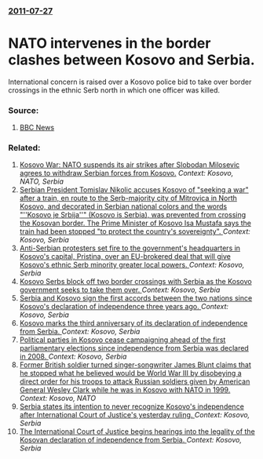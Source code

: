 ### [2011-07-27](/news/2011/07/27/index.md)

# NATO intervenes in the border clashes between Kosovo and Serbia. 

International concern is raised over a Kosovo police bid to take over border crossings in the ethnic Serb north in which one officer was killed.


### Source:

1. [BBC News](http://www.bbc.co.uk/news/world-europe-14303165)

### Related:

1. [ Kosovo War: NATO suspends its air strikes after Slobodan Milosevic agrees to withdraw Serbian forces from Kosovo.](/news/1999/06/10/kosovo-war-nato-suspends-its-air-strikes-after-slobodan-miloa-evia-agrees-to-withdraw-serbian-forces-from-kosovo.md) _Context: Kosovo, NATO, Serbia_
2. [Serbian President Tomislav Nikolic accuses Kosovo of "seeking a war" after a train, en route to the Serb-majority city of Mitrovica in North Kosovo, and decorated in Serbian national colors and the words "''Kosovo je Srbija''" (Kosovo is Serbia), was prevented from crossing the Kosovan border. The Prime Minister of Kosovo Isa Mustafa says the train had been stopped "to protect the country's sovereignty". ](/news/2017/01/15/serbian-president-tomislav-nikolia-accuses-kosovo-of-seeking-a-war-after-a-train-en-route-to-the-serb-majority-city-of-mitrovica-in-nort.md) _Context: Kosovo, Serbia_
3. [Anti-Serbian protesters set fire to the government's headquarters in Kosovo's capital, Pristina, over an EU-brokered deal that will give Kosovo's ethnic Serb minority greater local powers. ](/news/2016/01/9/anti-serbian-protesters-set-fire-to-the-government-s-headquarters-in-kosovo-s-capital-pristina-over-an-eu-brokered-deal-that-will-give-kos.md) _Context: Kosovo, Serbia_
4. [Kosovo Serbs block off two border crossings with Serbia as the Kosovo government seeks to take them over. ](/news/2011/09/16/kosovo-serbs-block-off-two-border-crossings-with-serbia-as-the-kosovo-government-seeks-to-take-them-over.md) _Context: Kosovo, Serbia_
5. [Serbia and Kosovo sign the first accords between the two nations since Kosovo's declaration of independence three years ago. ](/news/2011/07/2/serbia-and-kosovo-sign-the-first-accords-between-the-two-nations-since-kosovo-s-declaration-of-independence-three-years-ago.md) _Context: Kosovo, Serbia_
6. [Kosovo marks the third anniversary of its declaration of independence from Serbia. ](/news/2011/02/17/kosovo-marks-the-third-anniversary-of-its-declaration-of-independence-from-serbia.md) _Context: Kosovo, Serbia_
7. [Political parties in Kosovo cease campaigning ahead of the first parliamentary elections since independence from Serbia was declared in 2008. ](/news/2010/12/11/political-parties-in-kosovo-cease-campaigning-ahead-of-the-first-parliamentary-elections-since-independence-from-serbia-was-declared-in-2008.md) _Context: Kosovo, Serbia_
8. [Former British soldier turned singer-songwriter James Blunt claims that he stopped what he believed would be World War III by disobeying a direct order for his troops to attack Russian soldiers given by American General Wesley Clark while he was in Kosovo with NATO in 1999. ](/news/2010/11/14/former-british-soldier-turned-singer-songwriter-james-blunt-claims-that-he-stopped-what-he-believed-would-be-world-war-iii-by-disobeying-a-d.md) _Context: Kosovo, NATO_
9. [Serbia states its intention to never recognize Kosovo's independence after International Court of Justice's yesterday ruling. ](/news/2010/07/23/serbia-states-its-intention-to-never-recognize-kosovo-s-independence-after-international-court-of-justice-s-yesterday-ruling.md) _Context: Kosovo, Serbia_
10. [ The International Court of Justice begins hearings into the legality of the Kosovan declaration of independence from Serbia. ](/news/2009/12/1/the-international-court-of-justice-begins-hearings-into-the-legality-of-the-kosovan-declaration-of-independence-from-serbia.md) _Context: Kosovo, Serbia_
